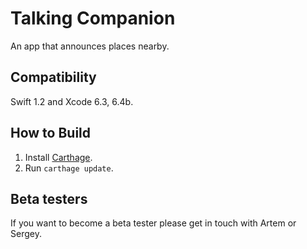 # Talking Companion

An app that announces places nearby. 

## Compatibility

Swift 1.2 and Xcode 6.3, 6.4b.

## How to Build

1. Install [Carthage](https://github.com/Carthage/Carthage#installing-carthage). 
2. Run `carthage update`.

## Beta testers

If you want to become a beta tester please get in touch with Artem or Sergey.
